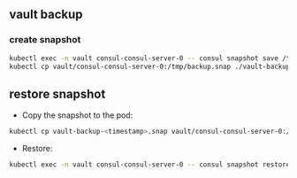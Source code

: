 ## vault backup

### create snapshot

```bash
kubectl exec -n vault consul-consul-server-0 -- consul snapshot save /tmp/backup.snap
kubectl cp vault/consul-consul-server-0:/tmp/backup.snap ./vault-backup-$(date +%Y%m%d%H%M%S).snap
```

## restore snapshot

- Copy the snapshot to the pod: 
```bash
kubectl cp vault-backup-<timestamp>.snap vault/consul-consul-server-0:/tmp/backup.snap
```
- Restore:
```bash
kubectl exec -n vault consul-consul-server-0 -- consul snapshot restore /tmp/backup.snap
```